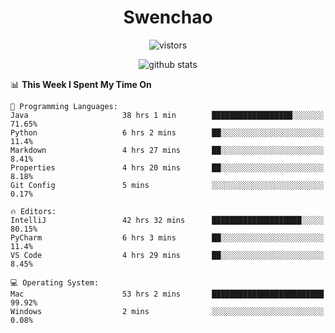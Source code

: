 <h1 align="center">Swenchao</h3>

<p align="center">
  <img src="https://visitor-badge.glitch.me/badge?page_id=Swenchao" alt="vistors" />
</p>

<p align="center">
  <img src="https://github-readme-stats.vercel.app/api?username=Swenchao&count_private=true&show_icons=true&theme=vue-dark&hide_title=true" alt="github stats" />
</p>

<!--START_SECTION:waka-->
📊 **This Week I Spent My Time On** 

```text
💬 Programming Languages: 
Java                     38 hrs 1 min        ██████████████████░░░░░░░   71.65% 
Python                   6 hrs 2 mins        ██░░░░░░░░░░░░░░░░░░░░░░░   11.4% 
Markdown                 4 hrs 27 mins       ██░░░░░░░░░░░░░░░░░░░░░░░   8.41% 
Properties               4 hrs 20 mins       ██░░░░░░░░░░░░░░░░░░░░░░░   8.18% 
Git Config               5 mins              ░░░░░░░░░░░░░░░░░░░░░░░░░   0.17%

🔥 Editors: 
IntelliJ                 42 hrs 32 mins      ████████████████████░░░░░   80.15% 
PyCharm                  6 hrs 3 mins        ██░░░░░░░░░░░░░░░░░░░░░░░   11.4% 
VS Code                  4 hrs 29 mins       ██░░░░░░░░░░░░░░░░░░░░░░░   8.45%

💻 Operating System: 
Mac                      53 hrs 2 mins       █████████████████████████   99.92% 
Windows                  2 mins              ░░░░░░░░░░░░░░░░░░░░░░░░░   0.08%

```


<!--END_SECTION:waka-->
